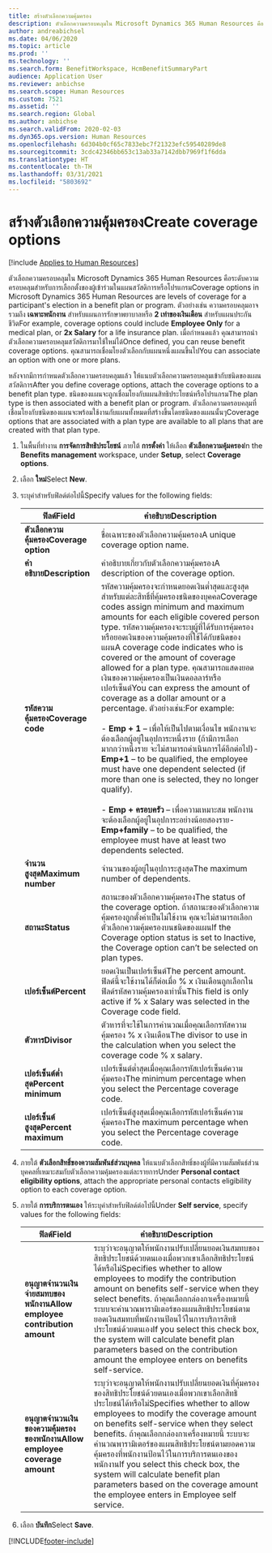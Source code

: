 ```yaml
---
title: สร้างตัวเลือกความคุ้มครอง
description: ตัวเลือกความครอบคลุมใน Microsoft Dynamics 365 Human Resources คือระดับความครอบคลุมสำหรับการเลือกตั้งของผู้เข้าร่วมในแผนสวัสดิการหรือโปรแกรม
author: andreabichsel
ms.date: 04/06/2020
ms.topic: article
ms.prod: ''
ms.technology: ''
ms.search.form: BenefitWorkspace, HcmBenefitSummaryPart
audience: Application User
ms.reviewer: anbichse
ms.search.scope: Human Resources
ms.custom: 7521
ms.assetid: ''
ms.search.region: Global
ms.author: anbichse
ms.search.validFrom: 2020-02-03
ms.dyn365.ops.version: Human Resources
ms.openlocfilehash: 6d304b0cf65c7833ebc7f21323efc59540289de8
ms.sourcegitcommit: 3cdc42346bb653c13ab33a7142dbb7969f1f6dda
ms.translationtype: HT
ms.contentlocale: th-TH
ms.lasthandoff: 03/31/2021
ms.locfileid: "5803692"
---
```

# <a name="create-coverage-options"></a><span data-ttu-id="770ac-103">สร้างตัวเลือกความคุ้มครอง</span><span class="sxs-lookup"><span data-stu-id="770ac-103">Create coverage options</span></span>

[!include [Applies to Human Resources](../includes/applies-to-hr.md)]

<span data-ttu-id="770ac-104">ตัวเลือกความครอบคลุมใน Microsoft Dynamics 365 Human Resources คือระดับความครอบคลุมสำหรับการเลือกตั้งของผู้เข้าร่วมในแผนสวัสดิการหรือโปรแกรม</span><span class="sxs-lookup"><span data-stu-id="770ac-104">Coverage options in Microsoft Dynamics 365 Human Resources are levels of coverage for a participant's election in a benefit plan or program.</span></span> <span data-ttu-id="770ac-105">ตัวอย่างเช่น ความครอบคลุมอาจรวมถึง **เฉพาะพนักงาน** สำหรับแผนการรักษาพยาบาลหรือ **2 เท่าของเงินเดือน** สำหรับแผนประกันชีวิต</span><span class="sxs-lookup"><span data-stu-id="770ac-105">For example, coverage options could include **Employee Only** for a medical plan, or **2x Salary** for a life insurance plan.</span></span> <span data-ttu-id="770ac-106">เมื่อกำหนดแล้ว คุณสามารถนำตัวเลือกความครอบคลุมสวัสดิการมาใช้ใหม่ได้</span><span class="sxs-lookup"><span data-stu-id="770ac-106">Once defined, you can reuse benefit coverage options.</span></span> <span data-ttu-id="770ac-107">คุณสามารถเชื่อมโยงตัวเลือกกับแผนหนึ่งแผนขึ้นไป</span><span class="sxs-lookup"><span data-stu-id="770ac-107">You can associate an option with one or more plans.</span></span>

<span data-ttu-id="770ac-108">หลังจากมีการกำหนดตัวเลือกความครอบคลุมแล้ว ให้แนบตัวเลือกความครอบคลุมเข้ากับชนิดของแผนสวัสดิการ</span><span class="sxs-lookup"><span data-stu-id="770ac-108">After you define coverage options, attach the coverage options to a benefit plan type.</span></span> <span data-ttu-id="770ac-109">ชนิดของแผนจะถูกเชื่อมโยงกับแผนสิทธิประโยชน์หรือโปรแกรม</span><span class="sxs-lookup"><span data-stu-id="770ac-109">The plan type is then associated with a benefit plan or program.</span></span> <span data-ttu-id="770ac-110">ตัวเลือกความครอบคลุมที่เชื่อมโยงกับชนิดของแผนจะพร้อมใช้งานกับแผนทั้งหมดที่สร้างขึ้นโดยชนิดของแผนนั้นๆ</span><span class="sxs-lookup"><span data-stu-id="770ac-110">Coverage options that are associated with a plan type are available to all plans that are created with that plan type.</span></span> 

1. <span data-ttu-id="770ac-111">ในพื้นที่ทำงาน **การจัดการสิทธิประโยชน์** ภายใต้ **การตั้งค่า** ให้เลือก **ตัวเลือกความคุ้มครอง**</span><span class="sxs-lookup"><span data-stu-id="770ac-111">In the **Benefits management** workspace, under **Setup**, select **Coverage options**.</span></span>

2. <span data-ttu-id="770ac-112">เลือก **ใหม่**</span><span class="sxs-lookup"><span data-stu-id="770ac-112">Select **New**.</span></span>

3. <span data-ttu-id="770ac-113">ระบุค่าสำหรับฟิลด์ต่อไปนี้</span><span class="sxs-lookup"><span data-stu-id="770ac-113">Specify values for the following fields:</span></span>

   | <span data-ttu-id="770ac-114">ฟิลด์</span><span class="sxs-lookup"><span data-stu-id="770ac-114">Field</span></span> | <span data-ttu-id="770ac-115">คำอธิบาย</span><span class="sxs-lookup"><span data-stu-id="770ac-115">Description</span></span> |
   | --- | --- |
   | <span data-ttu-id="770ac-116">**ตัวเลือกความคุ้มครอง**</span><span class="sxs-lookup"><span data-stu-id="770ac-116">**Coverage option**</span></span> | <span data-ttu-id="770ac-117">ชื่อเฉพาะของตัวเลือกความคุ้มครอง</span><span class="sxs-lookup"><span data-stu-id="770ac-117">A unique coverage option name.</span></span> |
   | <span data-ttu-id="770ac-118">**คำอธิบาย**</span><span class="sxs-lookup"><span data-stu-id="770ac-118">**Description**</span></span> | <span data-ttu-id="770ac-119">คำอธิบายเกี่ยวกับตัวเลือกความคุ้มครอง</span><span class="sxs-lookup"><span data-stu-id="770ac-119">A description of the coverage option.</span></span> |
   | <span data-ttu-id="770ac-120">**รหัสความคุ้มครอง**</span><span class="sxs-lookup"><span data-stu-id="770ac-120">**Coverage code**</span></span> | <span data-ttu-id="770ac-121">รหัสความคุ้มครองจะกำหนดยอดเงินต่ำสุดและสูงสุดสำหรับแต่ละสิทธิ์ที่คุ้มครองชนิดของบุคคล</span><span class="sxs-lookup"><span data-stu-id="770ac-121">Coverage codes assign minimum and maximum amounts for each eligible covered person type.</span></span> <span data-ttu-id="770ac-122">รหัสความคุ้มครองจะระบุผู้ที่ได้รับการคุ้มครองหรือยอดเงินของความคุ้มครองที่ใช้ได้กับชนิดของแผน</span><span class="sxs-lookup"><span data-stu-id="770ac-122">A coverage code indicates who is covered or the amount of coverage allowed for a plan type.</span></span> <span data-ttu-id="770ac-123">คุณสามารถแสดงยอดเงินของความคุ้มครองเป็นเงินดอลลาร์หรือเปอร์เซ็นต์</span><span class="sxs-lookup"><span data-stu-id="770ac-123">You can express the amount of coverage as a dollar amount or a percentage.</span></span> <span data-ttu-id="770ac-124">ตัวอย่างเช่น:</span><span class="sxs-lookup"><span data-stu-id="770ac-124">For example:</span></span></br></br><span data-ttu-id="770ac-125">- **Emp + 1** – เพื่อให้เป็นไปตามเงื่อนไข พนักงานจะต้องเลือกผู้อยู่ในอุปการะหนึ่งราย (ถ้ามีการเลือกมากกว่าหนึ่งราย จะไม่สามารถดำเนินการได้อีกต่อไป)</span><span class="sxs-lookup"><span data-stu-id="770ac-125">- **Emp+1** – to be qualified, the employee must have one dependent selected (if more than one is selected, they no longer qualify).</span></span></br></br><span data-ttu-id="770ac-126">- **Emp + ครอบครัว** – เพื่อความเหมาะสม พนักงานจะต้องเลือกผู้อยู่ในอุปการะอย่างน้อยสองราย</span><span class="sxs-lookup"><span data-stu-id="770ac-126">- **Emp+family** – to be qualified, the employee must have at least two dependents selected.</span></span> |
   | <span data-ttu-id="770ac-127">**จำนวนสูงสุด**</span><span class="sxs-lookup"><span data-stu-id="770ac-127">**Maximum number**</span></span> | <span data-ttu-id="770ac-128">จำนวนของผู้อยู่ในอุปการะสูงสุด</span><span class="sxs-lookup"><span data-stu-id="770ac-128">The maximum number of dependents.</span></span> |
   | <span data-ttu-id="770ac-129">**สถานะ**</span><span class="sxs-lookup"><span data-stu-id="770ac-129">**Status**</span></span> | <span data-ttu-id="770ac-130">สถานะของตัวเลือกความคุ้มครอง</span><span class="sxs-lookup"><span data-stu-id="770ac-130">The status of the coverage option.</span></span> <span data-ttu-id="770ac-131">ถ้าสถานะของตัวเลือกความคุ้มครองถูกตั้งค่าเป็นไม่ใช้งาน คุณจะไม่สามารถเลือกตัวเลือกความคุ้มครองบนชนิดของแผน</span><span class="sxs-lookup"><span data-stu-id="770ac-131">If the Coverage option status is set to Inactive, the Coverage option can’t be selected on plan types.</span></span> |
   | <span data-ttu-id="770ac-132">**เปอร์เซ็นต์**</span><span class="sxs-lookup"><span data-stu-id="770ac-132">**Percent**</span></span> | <span data-ttu-id="770ac-133">ยอดเงินเป็นเปอร์เซ็นต์</span><span class="sxs-lookup"><span data-stu-id="770ac-133">The percent amount.</span></span> <span data-ttu-id="770ac-134">ฟิลด์นี้จะใช้งานได้ก็ต่อเมื่อ % x เงินเดือนถูกเลือกในฟิลด์รหัสความคุ้มครองเท่านั้น</span><span class="sxs-lookup"><span data-stu-id="770ac-134">This field is only active if % x Salary was selected in the Coverage code field.</span></span> |
   | <span data-ttu-id="770ac-135">**ตัวหาร**</span><span class="sxs-lookup"><span data-stu-id="770ac-135">**Divisor**</span></span> | <span data-ttu-id="770ac-136">ตัวหารที่จะใช้ในการคำนวณเมื่อคุณเลือกรหัสความคุ้มครอง % x เงินเดือน</span><span class="sxs-lookup"><span data-stu-id="770ac-136">The divisor to use in the calculation when you select the coverage code % x salary.</span></span> |
   | <span data-ttu-id="770ac-137">**เปอร์เซ็นต์ต่ำสุด**</span><span class="sxs-lookup"><span data-stu-id="770ac-137">**Percent minimum**</span></span> | <span data-ttu-id="770ac-138">เปอร์เซ็นต์ต่ำสุดเมื่อคุณเลือกรหัสเปอร์เซ็นต์ความคุ้มครอง</span><span class="sxs-lookup"><span data-stu-id="770ac-138">The minimum percentage when you select the Percentage coverage code.</span></span> |
   | <span data-ttu-id="770ac-139">**เปอร์เซ็นต์สูงสุด**</span><span class="sxs-lookup"><span data-stu-id="770ac-139">**Percent maximum**</span></span> | <span data-ttu-id="770ac-140">เปอร์เซ็นต์สูงสุดเมื่อคุณเลือกรหัสเปอร์เซ็นต์ความคุ้มครอง</span><span class="sxs-lookup"><span data-stu-id="770ac-140">The maximum percentage when you select the Percentage coverage code.</span></span> |

4. <span data-ttu-id="770ac-141">ภายใต้ **ตัวเลือกสิทธิ์ของความสัมพันธ์ส่วนบุคคล** ให้แนบตัวเลือกสิทธิ์ของผู้ที่มีความสัมพันธ์ส่วนบุคคลที่เหมาะสมกับตัวเลือกความคุ้มครองแต่ละรายการ</span><span class="sxs-lookup"><span data-stu-id="770ac-141">Under **Personal contact eligibility options**, attach the appropriate personal contacts eligibility option to each coverage option.</span></span>

5. <span data-ttu-id="770ac-142">ภายใต้ **การบริการตนเอง** ให้ระบุค่าสำหรับฟิลด์ต่อไปนี้</span><span class="sxs-lookup"><span data-stu-id="770ac-142">Under **Self service**, specify values for the following fields:</span></span>

   | <span data-ttu-id="770ac-143">ฟิลด์</span><span class="sxs-lookup"><span data-stu-id="770ac-143">Field</span></span> | <span data-ttu-id="770ac-144">คำอธิบาย</span><span class="sxs-lookup"><span data-stu-id="770ac-144">Description</span></span> |
   | --- | --- |
   | <span data-ttu-id="770ac-145">**อนุญาตจำนวนเงินจ่ายสมทบของพนักงาน**</span><span class="sxs-lookup"><span data-stu-id="770ac-145">**Allow employee contribution amount**</span></span> | <span data-ttu-id="770ac-146">ระบุว่าจะอนุญาตให้พนักงานปรับเปลี่ยนยอดเงินสมทบของสิทธิประโยชน์ด้วยตนเองเมื่อพวกเขาเลือกสิทธิประโยชน์ได้หรือไม่</span><span class="sxs-lookup"><span data-stu-id="770ac-146">Specifies whether to allow employees to modify the contribution amount on benefits self-service when they select benefits.</span></span> <span data-ttu-id="770ac-147">ถ้าคุณเลือกกล่องกาเครื่องหมายนี้ ระบบจะคำนวณพารามิเตอร์ของแผนสิทธิประโยชน์ตามยอดเงินสมทบที่พนักงานป้อนไว้ในการบริการสิทธิประโยชน์ด้วยตนเอง</span><span class="sxs-lookup"><span data-stu-id="770ac-147">If you select this check box, the system will calculate benefit plan parameters based on the contribution amount the employee enters on benefits self-service.</span></span> |
   | <span data-ttu-id="770ac-148">**อนุญาตจำนวนเงินของความคุ้มครองของพนักงาน**</span><span class="sxs-lookup"><span data-stu-id="770ac-148">**Allow employee coverage amount**</span></span> | <span data-ttu-id="770ac-149">ระบุว่าจะอนุญาตให้พนักงานปรับเปลี่ยนยอดเงินที่คุ้มครองของสิทธิประโยชน์ด้วยตนเองเมื่อพวกเขาเลือกสิทธิประโยชน์ได้หรือไม่</span><span class="sxs-lookup"><span data-stu-id="770ac-149">Specifies whether to allow employees to modify the coverage amount on benefits self-service when they select benefits.</span></span> <span data-ttu-id="770ac-150">ถ้าคุณเลือกกล่องกาเครื่องหมายนี้ ระบบจะคำนวณพารามิเตอร์ของแผนสิทธิประโยชน์ตามยอดความคุ้มครองที่พนักงานป้อนไว้ในการบริการตนเองของพนักงาน</span><span class="sxs-lookup"><span data-stu-id="770ac-150">If you select this check box, the system will calculate benefit plan parameters based on the coverage amount the employee enters in Employee self service.</span></span> |

6. <span data-ttu-id="770ac-151">เลือก **บันทึก**</span><span class="sxs-lookup"><span data-stu-id="770ac-151">Select **Save**.</span></span> 


[!INCLUDE[footer-include](../includes/footer-banner.md)]